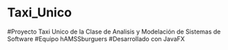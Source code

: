 # Taxi_Unico
#Proyecto Taxi Unico de la Clase de Analisis y Modelación de Sistemas de Software
#Equipo hAMSSburguers
#Desarrollado con JavaFX
